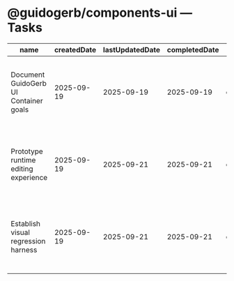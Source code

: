 # @guidogerb/components-ui — Tasks

| name                                  | createdDate | lastUpdatedDate | completedDate | status      | description                                                                                                   |
| ------------------------------------- | ----------- | --------------- | ------------- | ----------- | ------------------------------------------------------------------------------------------------------------- |
| Document GuidoGerb UI Container goals | 2025-09-19  | 2025-09-19      | 2025-09-19    | complete    | Updated README to reflect the spec, current ResponsiveSlot stop-gap, and contribution expectations.           |
| Prototype runtime editing experience  | 2025-09-19  | 2025-09-21      | 2025-09-21    | complete    | Build the editable container flow with local drafts, GraphQL persistence, and overflow diagnostics.           |
| Establish visual regression harness   | 2025-09-19  | 2025-09-21      | 2025-09-21    | complete    | Capture Percy/Chromatic baselines to guard slot sizing and responsive behaviour once the new container ships. |
